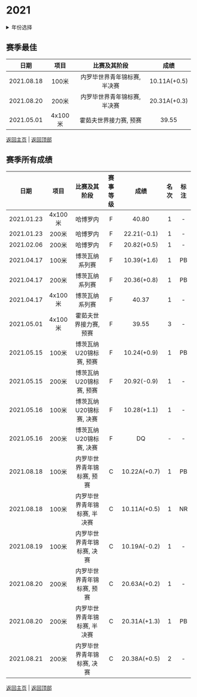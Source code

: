 # 2021

<details>
<summary>年份选择</summary>

- [2024](./2024.md)

- [2023](./2023.md)

- [2022](./2022.md)

- [2021](./2021.md)

- [2020](./2020.md)

- [2019](./2019.md)

</details>

## 赛季最佳

|    日期    |  项目   |         比赛及其阶段         |     成绩     |
| :--------: | :-----: | :--------------------------: | :----------: |
| 2021.08.18 |  100米  | 内罗毕世界青年锦标赛, 半决赛 | 10.11A(+0.5) |
| 2021.08.20 |  200米  | 内罗毕世界青年锦标赛, 半决赛 | 20.31A(+0.3) |
| 2021.05.01 | 4x100米 |    霍茹夫世界接力赛, 预赛    |    39.55     |

[返回主页](../Profile.md) | [返回顶部](#2021)

## 赛季所有成绩

|    日期    |  项目   |         比赛及其阶段         | 赛事等级 |     成绩     | 名次 | 标注 |
| :--------: | :-----: | :--------------------------: | :------: | :----------: | :--: | :--: |
| 2021.01.23 | 4x100米 |           哈博罗内           |    F     |    40.80     |  1   |  -   |
| 2021.01.23 |  200米  |           哈博罗内           |    F     | 22.21(-0.1)  |  1   |  -   |
| 2021.02.06 |  200米  |           哈博罗内           |    F     | 20.82(+0.5)  |  1   |  -   |
| 2021.04.17 |  100米  |        博茨瓦纳系列赛        |    F     | 10.39(+1.6)  |  1   |  PB  |
| 2021.04.17 |  200米  |        博茨瓦纳系列赛        |    F     | 20.36(+0.8)  |  1   |  PB  |
| 2021.04.17 | 4x100米 |        博茨瓦纳系列赛        |    F     |    40.37     |  1   |  -   |
| 2021.05.01 | 4x100米 |    霍茹夫世界接力赛, 预赛    |    F     |    39.55     |  3   |  -   |
| 2021.05.15 |  100米  |   博茨瓦纳U20锦标赛, 预赛    |    F     | 10.24(+0.9)  |  1   |  PB  |
| 2021.05.15 |  200米  |   博茨瓦纳U20锦标赛, 预赛    |    F     | 20.92(-0.9)  |  1   |  -   |
| 2021.05.16 |  100米  |   博茨瓦纳U20锦标赛, 决赛    |    F     | 10.28(+1.1)  |  1   |  -   |
| 2021.05.16 |  200米  |   博茨瓦纳U20锦标赛, 决赛    |    F     |      DQ      |  -   |  -   |
| 2021.08.18 |  100米  |  内罗毕世界青年锦标赛, 预赛  |    C     | 10.22A(+0.7) |  1   |  PB  |
| 2021.08.18 |  100米  | 内罗毕世界青年锦标赛, 半决赛 |    C     | 10.11A(+0.5) |  1   |  NR  |
| 2021.08.19 |  100米  |  内罗毕世界青年锦标赛, 决赛  |    C     | 10.19A(-0.2) |  1   |  -   |
| 2021.08.20 |  200米  |  内罗毕世界青年锦标赛, 预赛  |    C     | 20.63A(+0.2) |  1   |  -   |
| 2021.08.20 |  200米  | 内罗毕世界青年锦标赛, 半决赛 |    C     | 20.31A(+1.3) |  1   |  PB  |
| 2021.08.21 |  200米  |  内罗毕世界青年锦标赛, 决赛  |    C     | 20.38A(+0.5) |  2   |  -   |

[返回主页](../Profile.md) | [返回顶部](#2021)
